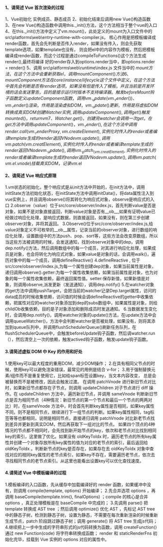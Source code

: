 #### 1、请简述 Vue 首次渲染的过程
1、Vue初始化 实例成员、静态成员
2、初始化结束后调用new Vue()构造函数
3、在new Vue()构造函数中调用this._init()方法，这个方法相当于整个vue的入口
4、在this._init()方法中定义了vm.mount()，此处定义的mount为入口文件中的src\platforms\web\entry-runtime-with-compiler.js，
核心作用是把模板编译成render函数，首先会先判断是否传入render，如果没有传入，则会先获取template选项，如果template也没有，
则会把el中的内容作为模板，然后把模板编译成render函数，而这个过程是通过compileToFunctions()这个方法生成render(),最终将编译
好的render存入到options.render当中，即options.render = render()
5、调用 src\platforms\web\runtime\index.js 文件当中的 $mount 方法，在这个方法中会重新获取el，调用mountComponent()方法
6、mountComponent方法在 core/instance/lifecycle 这个文件中定义，在这个方法中首先会判断是否有render选项，如果没有但是传入了模板，
并且当前是开发环境的话会发送警告，目的是提示运行时版本不支持编译器。
触发beforeMount钩子函数
定义updateComponent函数，调用vm._update(vm._render()) 、vm._render()渲染，作用是渲染虚拟DOM，vm._update()更新，作用是将虚拟DOM转换成真实DOM
创建Watcher实例,调用updateComponent(),调用get()
触发mounted() ，return vm
7、Watcher.get()，创建完watcher会调用一次get，在get方法中调用updateComponent()，vm._render(),在这个方法中调用render.call(vm._renderProxy,vm.createElement) , 实例化时传入的render或者编译template生成的render返回VNodevm.update(),调用vm.patch(vm.creatElement),实例化时传入的render或者编译template生成 的render返回VNode vm._update(),调用vm._patch_(vm.creatElement),实例化时传入的render或者编译template生成的render返回VNodevm.update(),调用vm.patch(​vm.el.vnode)挂载真实DOM，记录vm.$el
#### 2、请简述 Vue 响应式原理
1.vm状态的初始化，整个响应式是从init方法中开始的，在init方法中，调用initState方法初始化状态，在initState方法中调用initData()，将data属性注入到vue实例上，并且调用observe()将其转化为响应式对象，observe是响应式的入口
2.observe（value）位于src/core/observer/index.js，首先判断value是否是对象，如果不是对象直接返回，判断value对象是否有__ob__,如果有证明value已经做过响应化处理，是响应式数据，则直接返回，如果没有，则在第三步创建observer对象，并将其返回。
3.Observe()位于src/core/observer/index.js,给value对象定义不可枚举的__ob__属性，记录当前的observer对象，进行数组的响应化处理，设置数组中的方法push、pop、sort等，这些方法会改变原数组，所以当这些方法被调用的时候，会发送通知，找到observe对象中的dep，调用dep.notify()方法，然后调用数组中的每一个成员，对其进行响应化处理，如果成员是对象，也会将转化为响应式对象，如果value是对象的话，会调用walk()，遍历对象中的每一个成员，调用defineReactive()
4.defineReactive , 位于src/core/observer/index.js,为每一个属性创建dep对象，如果当前属性是对象，递归调用observe().getter:为每一个属性收集依赖，如果当前属性是对象，也为对象的每一个属性收集依赖，最终返回属性值。setter:保存新值，如果新值是对象，则调用observe,派发更新（发送通知），调用dep.notify()
5.在watcher对象的get方法中调用pushTarget，会把当前的watcher记录Dep.target属性，访问的data成员的时候收集依赖，访问值的时候会调defineReactive的getter中收集依赖，把属性对应的watcher对象添加到dep的subs数组中，如果属性是对象，则给childOb收集依赖，目的是子对象添加和删除成员时发送通知。
6.当数据发生变化时，会调用dep.notify()，调用watcher对象的update()方法，在update方法中会调用queueWatcher()，方法中会判断watcher是否被处理，如果没有，则将其添加到queue队列中，并调用flushSchedulerQueue()刷新任务队列，在flushSchedulerQueue中，会触发beforeUpdate钩子函数，然后调watcher.run（），然后清空上一次的依赖，触发actived钩子函数，触发update钩子函数。
#### 3.请简述虚拟 DOM 中 Key 的作用和好处
1.使用key可以最大程度的重用DOM，减少DOM操作；
2.在具有相同父节点的时候，使用key可以避免渲染错误，最常见的用例是结合 v-for；
3.用于强制替换元素/组件而不是重复使用它，比如给span标签设置key，当文本内容改变， 总是会被替换而不是被修改，因此会触发过渡。
在调用 patchVnode 进行新旧节点对比时，如果新旧节点都存在子节点，则调用 updateChildren 对子节点进行 diff 操作。在 updateChildren 方法中，遍历新旧节点，并调用 sameVnode 判断新旧节点是否为相同节点（4种情况：新旧节点的第一个节点和最后一个节点的两两对比）时，在sameVnode 方法中，时会首先判断key属性是否相同，如果key属性不同，则不是相同节点，继续进行下一组节点的判断。如果key属性相同，tag标签等等也都相同，说明是相同节点，直接递归调用 patchVnode 对比新老节点找到差异并更新到真实DOM，然后再获取下一组对比的节点。
如果四个顶点的4种情况的节点都不相同时，会先找到新开始节点的key，依次和老节点对比找到相同key的索引，这里做了优化。如果没有 oldKeyToIdx 时，遍历老节点的所有key属性并创建一个对象存放所有key属性的值为对应的老节点的索引，最后返回给 oldKeyToIdx 。判断新节点的key是否存在，如果存在去 oldKeyToIdx 对象中查找对应的相同key属性的老节点索引，如果key不存在，需要遍历老节点，依次去寻找相同节点的老节点索引。从这里也能看出设置key可以优化查找速度。
#### 4.请简述 Vue 中模板编译的过程
1.模板编译的入口函数，先从缓存中加载编译好的 render 函数，如果缓冲中没有，则调用 compile(template, options) 开始编译；
2.先合并选项 options ，再调用 baseCompile(template.trim(), finalOptions) ；compile 的核心是合并 options ，真正处理模板是在 baseCompile 中完成的；
3.先调用 parse() 把 template 转换成 AST tree ；然后调用 optimize() 优化 AST ，先标记 AST tree 中的静态子树，检测到静态子树，设置为静态，不需要在每次重新渲染的时候重新生成节点，patch 阶段跳过静态子树；调用 generate() 将 AST tree 生成js代码；
4.继续把上一步中生成的字符串形式的js代码转换为函数，调用 createFunction() 通过 new Function(code) 将字符串转换成函数； render 和 staticRenderFns 初始化完毕，挂载到 Vue 实例的 options 对应的属性中。